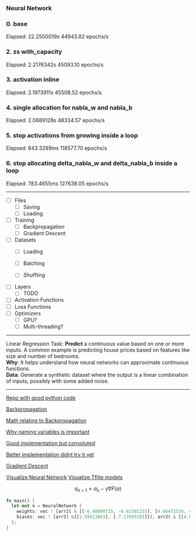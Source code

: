 
### Neural Network

### 0. base
Elapsed: 22.2500019s
44943.82 epochs/s

### 2. zs with_capacity

Elapsed: 2.2176342s
45093.10 epochs/s

### 3. activation inline

Elapsed: 2.1973911s
45508.52 epochs/s

### 4. single allocation for nabla_w and nabla_b

Elapsed: 2.0689128s
48334.57 epochs/s

### 5. stop activations from growing inside a loop

Elapsed: 843.3289ms
118577.70 epochs/s

### 6. stop allocating delta_nabla_w and delta_nabla_b inside a loop

Elapsed: 783.4655ms
127638.05 epochs/s

---
- [ ] Files
  - [ ] Saving
  - [ ] Loading

- [ ] Training
  - [ ] Backpropagation
  - [ ] Gradient Descent
  
- [ ] Datasets
  - [ ] Loading
  - [ ] Batching
  - [ ] Shuffling


- [ ] Layers
  - [ ] TODO
- [ ] Activation Functions
- [ ] Loss Functions
- [ ] Optimizers
  - [ ] GPU?
  - [ ] Multi-threading?

---
Linear Regression
Task: 
**Predict** a continuous value based on one or more inputs. A common example is 
predicting house prices based on features like size and number of bedrooms.<br>
**Why**: It helps understand how neural networks can approximate continuous functions.<br>
**Data**: Generate a synthetic dataset where the output is a linear combination of 
inputs, possibly with some added noise.<br>

---

[Repo with good python code](https://github.com/mnielsen/neural-networks-and-deep-learning/blob/master/src/network3.py)

[Backpropagation](https://www.youtube.com/watch?v=Ilg3gGewQ5U)

[Math relating to Backpropagation](https://www.youtube.com/watch?v=tIeHLnjs5U8)

[Why naming variables is important](https://github.com/MikhailKravets/NeuroFlow/blob/master/src/lib.rs)

[Good implementation but convoluted](https://github.com/jackm321/RustNN/blob/master/src/lib.rs)

[Better implementation didnt try it yet](https://github.com/Vercaca/NN-Backpropagation/blob/master/neural_network.py#L28)

[Gradient Descent](https://en.wikipedia.org/wiki/Gradient_descent)

[Visualize Neural Network](https://alexlenail.me/NN-SVG/index.html)
[Visualize Tflite models](https://netron.app/)



```math
a_{n+1}=a_{n} - \gamma \nabla F(a)
```

```rust
fn main() {
  let mut n = NeuralNetwork {
    weights: vec ! [arr2( & [[-6.48660725, -6.62301231], [4.66472526, 4.68940699]]), arr2( & [[-9.6819727, -10.03086451]])],
    biases: vec ! [arr2( &[[2.59613863], [-7.27095101]]), arr2( & [[4.87653359]])],
  };
}
```
